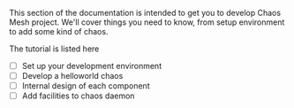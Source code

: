 This section of the documentation is intended to get you to develop Chaos Mesh project. We'll cover things you need to know, from setup environment to add some kind of chaos.  

The tutorial is listed here
- [ ] Set up your development environment
- [ ] Develop a helloworld chaos
- [ ] Internal design of each component
- [ ] Add facilities to chaos daemon

